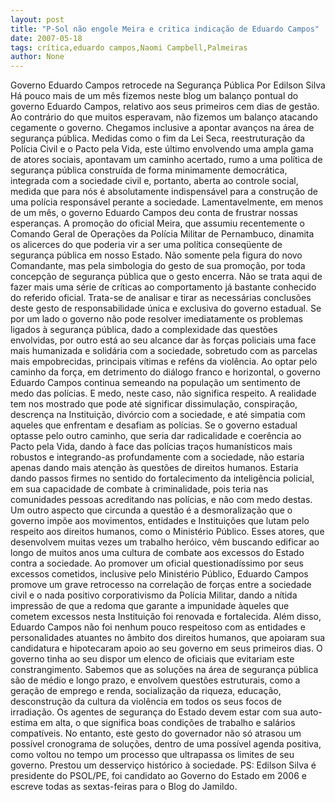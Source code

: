 ```yaml
---
layout: post
title: "P-Sol não engole Meira e critica indicação de Eduardo Campos"
date: 2007-05-18
tags: crítica,eduardo campos,Naomi Campbell,Palmeiras
author: None
---
```

Governo Eduardo Campos retrocede na Seguran&ccedil;a P&uacute;blica
Por Edilson Silva
H&aacute; pouco mais de um m&ecirc;s fizemos neste blog um balan&ccedil;o pontual do governo Eduardo Campos, relativo aos seus primeiros cem dias de gest&atilde;o. Ao contr&aacute;rio do que muitos esperavam, n&atilde;o fizemos um balan&ccedil;o atacando cegamente o governo. Chegamos inclusive a apontar avan&ccedil;os na &aacute;rea de seguran&ccedil;a p&uacute;blica. 
Medidas como o fim da Lei Seca, reestrutura&ccedil;&atilde;o da Pol&iacute;cia Civil e o Pacto pela Vida, este &uacute;ltimo envolvendo uma ampla gama de atores sociais, apontavam um caminho acertado, rumo a uma pol&iacute;tica de seguran&ccedil;a p&uacute;blica constru&iacute;da de forma minimamente democr&aacute;tica, integrada com a sociedade civil e, portanto, aberta ao controle social, medida que para n&oacute;s &eacute; absolutamente indispens&aacute;vel para a constru&ccedil;&atilde;o de uma pol&iacute;cia respons&aacute;vel perante a sociedade. 
Lamentavelmente, em menos de um m&ecirc;s, o governo Eduardo Campos deu conta de frustrar nossas esperan&ccedil;as. A promo&ccedil;&atilde;o do oficial Meira, que assumiu recentemente o Comando Geral de Opera&ccedil;&otilde;es da Pol&iacute;cia Militar de Pernambuco, dinamita os alicerces do que poderia vir a ser uma pol&iacute;tica conseq&uuml;ente de seguran&ccedil;a p&uacute;blica em nosso Estado. 
N&atilde;o somente pela figura do novo Comandante, mas pela simbologia do gesto de sua promo&ccedil;&atilde;o, por toda concep&ccedil;&atilde;o de seguran&ccedil;a p&uacute;blica que o gesto encerra. N&atilde;o se trata aqui de fazer mais uma s&eacute;rie de cr&iacute;ticas ao comportamento j&aacute; bastante conhecido do referido oficial. Trata-se de analisar e tirar as necess&aacute;rias conclus&otilde;es deste gesto de responsabilidade &uacute;nica e exclusiva do governo estadual. 
Se por um lado o governo n&atilde;o pode resolver imediatamente os problemas ligados &agrave; seguran&ccedil;a p&uacute;blica, dado a complexidade das quest&otilde;es envolvidas, por outro est&aacute; ao seu alcance dar &agrave;s for&ccedil;as policiais uma face mais humanizada e solid&aacute;ria com a sociedade, sobretudo com as parcelas mais empobrecidas, principais v&iacute;timas e ref&eacute;ns da viol&ecirc;ncia. 
Ao optar pelo caminho da for&ccedil;a, em detrimento do di&aacute;logo franco e horizontal, o governo Eduardo Campos continua semeando na popula&ccedil;&atilde;o um sentimento de medo das pol&iacute;cias. E medo, neste caso, n&atilde;o significa respeito. A realidade tem nos mostrado que pode at&eacute; significar dissimula&ccedil;&atilde;o, conspira&ccedil;&atilde;o, descren&ccedil;a na Institui&ccedil;&atilde;o, div&oacute;rcio com a sociedade, e at&eacute; simpatia com aqueles que enfrentam e desafiam as pol&iacute;cias. 
Se o governo estadual optasse pelo outro caminho, que seria dar radicalidade e coer&ecirc;ncia ao Pacto pela Vida, dando &agrave; face das pol&iacute;cias tra&ccedil;os human&iacute;sticos mais robustos e integrando-as profundamente com a sociedade, n&atilde;o estaria apenas dando mais aten&ccedil;&atilde;o &agrave;s quest&otilde;es de direitos humanos. Estaria dando passos firmes no sentido do fortalecimento da intelig&ecirc;ncia policial, em sua capacidade de combate &agrave; criminalidade, pois teria nas comunidades pessoas acreditando nas pol&iacute;cias, e n&atilde;o com medo destas. 
Um outro aspecto que circunda a quest&atilde;o &eacute; a desmoraliza&ccedil;&atilde;o que o governo imp&otilde;e aos movimentos, entidades e Institui&ccedil;&otilde;es que lutam pelo respeito aos direitos humanos, como o Minist&eacute;rio P&uacute;blico. Esses atores, que desenvolvem muitas vezes um trabalho her&oacute;ico, v&ecirc;m buscando edificar ao longo de muitos anos uma cultura de combate aos excessos do Estado contra a sociedade. Ao promover um oficial questionad&iacute;ssimo por seus excessos cometidos, inclusive pelo Minist&eacute;rio P&uacute;blico, Eduardo Campos promove um grave retrocesso na correla&ccedil;&atilde;o de for&ccedil;as entre a sociedade civil e o nada positivo corporativismo da Pol&iacute;cia Militar, dando a n&iacute;tida impress&atilde;o de que a redoma que garante a impunidade &agrave;queles que cometem excessos nesta Institui&ccedil;&atilde;o foi renovada e fortalecida. 
Al&eacute;m disso, Eduardo Campos n&atilde;o foi nenhum pouco respeitoso com as entidades e personalidades atuantes no &acirc;mbito dos direitos humanos, que apoiaram sua candidatura e hipotecaram apoio ao seu governo em seus primeiros dias. O governo tinha ao seu dispor um elenco de oficiais que evitariam este constrangimento. Sabemos que as solu&ccedil;&otilde;es na &aacute;rea de seguran&ccedil;a p&uacute;blica s&atilde;o de m&eacute;dio e longo prazo, e envolvem quest&otilde;es estruturais, como a gera&ccedil;&atilde;o de emprego e renda, socializa&ccedil;&atilde;o da riqueza, educa&ccedil;&atilde;o, desconstru&ccedil;&atilde;o da cultura da viol&ecirc;ncia em todos os seus focos de irradia&ccedil;&atilde;o. 
Os agentes de seguran&ccedil;a do Estado devem estar com sua auto-estima em alta, o que significa boas condi&ccedil;&otilde;es de trabalho e sal&aacute;rios compat&iacute;veis. No entanto, este gesto do governador n&atilde;o s&oacute; atrasou um poss&iacute;vel cronograma de solu&ccedil;&otilde;es, dentro de uma poss&iacute;vel agenda positiva, como voltou no tempo um processo que ultrapassa os limites de seu governo. Prestou um desservi&ccedil;o hist&oacute;rico &agrave; sociedade. 
PS: Edilson Silva &eacute; presidente do PSOL/PE, foi candidato ao Governo do Estado em 2006 e escreve todas as sextas-feiras para o Blog do Jamildo.
&nbsp; 